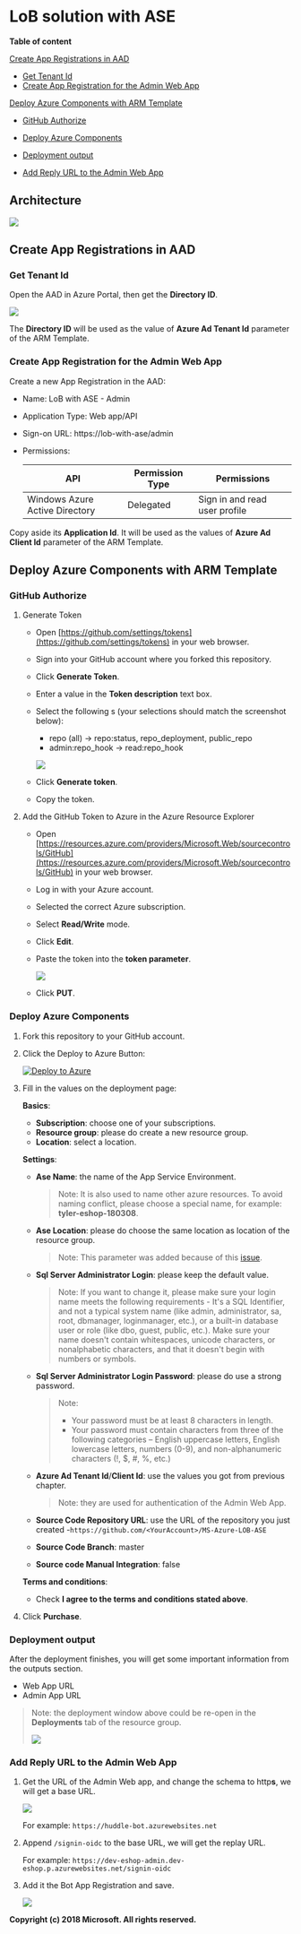 # LoB solution with ASE

**Table of content**

[Create App Registrations in AAD](#create-app-registrations-in-aad)

* [Get Tenant Id](#get-tenant-id)
* [Create App Registration for the Admin Web App](#create-app-registration-for-the-admin-web-app)

[Deploy Azure Components with ARM Template](#deploy-azure-components-with-arm-template)

* [GitHub Authorize](#github-authorize)
* [Deploy Azure Components](#deploy-azure-components)
* [Deployment output](#deployment-output)


* [Add Reply URL to the Admin Web App](#add-reply-url-to-the-admin-web-app)

## Architecture

![](images/architecture.png)

## Create App Registrations in AAD 

### Get Tenant Id

Open the AAD in Azure Portal, then get the **Directory ID**.

![](images/aad-tenant-id.png)

The **Directory ID** will be used as the value of  **Azure Ad Tenant Id** parameter of the ARM Template.

### Create App Registration for the Admin Web App

Create a new App Registration in the AAD:

* Name: LoB with ASE - Admin


* Application Type: Web app/API

* Sign-on URL: https://lob-with-ase/admin

* Permissions:

   | API                            | Permission Type | Permissions                   |
   | ------------------------------ | --------------- | ----------------------------- |
   | Windows Azure Active Directory | Delegated       | Sign in and read user profile |

Copy aside its **Application Id**. It will be used as the values of **Azure Ad Client Id** parameter of the ARM Template.

## Deploy Azure Components with ARM Template

### GitHub Authorize

1. Generate Token

   - Open [https://github.com/settings/tokens](https://github.com/settings/tokens) in your web browser.

   - Sign into your GitHub account where you forked this repository.

   - Click **Generate Token**.

   - Enter a value in the **Token description** text box.

   - Select the following s (your selections should match the screenshot below):

     - repo (all) -> repo:status, repo_deployment, public_repo
     - admin:repo_hook -> read:repo_hook

     ![](images/github-new-personal-access-token.png)

   - Click **Generate token**.

   - Copy the token.

2. Add the GitHub Token to Azure in the Azure Resource Explorer

   - Open [https://resources.azure.com/providers/Microsoft.Web/sourcecontrols/GitHub](https://resources.azure.com/providers/Microsoft.Web/sourcecontrols/GitHub) in your web browser.

   - Log in with your Azure account.

   - Selected the correct Azure subscription.

   - Select **Read/Write** mode.

   - Click **Edit**.

   - Paste the token into the **token parameter**.

     ![](Images/update-github-token-in-azure-resource-explorer.png)

   - Click **PUT**.

### Deploy Azure Components

1. Fork this repository to your GitHub account.

2. Click the Deploy to Azure Button:

   [![Deploy to Azure](https://camo.githubusercontent.com/9285dd3998997a0835869065bb15e5d500475034/687474703a2f2f617a7572656465706c6f792e6e65742f6465706c6f79627574746f6e2e706e67)](https://portal.azure.com/#create/Microsoft.Template/uri/https%3A%2F%2Fraw.githubusercontent.com%2FTylerLu%2FMS-Azure-LOB-ASE%2Fmaster%2Fazuredeploy.json)

3. Fill in the values on the deployment page:

   **Basics**:

   * **Subscription**: choose one of your subscriptions.
   * **Resource group**: please do create a new resource group.
   * **Location**:  select a location.

   **Settings**:

   * **Ase Name**: the name of the App Service Environment. 

     >  Note:  It is also used to name other azure resources. To avoid naming conflict, please choose a special name, for example: **tyler-eshop-180308**.

   * **Ase Location**: please do choose the same location as location of the resource group.

     > Note: This parameter was added because of this [issue](https://github.com/Azure/azure-quickstart-templates/issues/2828).

   * **Sql Server Administrator Login**:  please keep the default value.

     > Note: If you want to change it, please make sure your login name meets the following requirements - It's a SQL Identifier, and not a typical system name (like admin, administrator, sa, root, dbmanager, loginmanager, etc.), or a built-in database user or role (like dbo, guest, public, etc.). Make sure your name doesn't contain whitespaces, unicode characters, or nonalphabetic characters, and that it doesn't begin with numbers or symbols.

   * **Sql Server Administrator Login Password**: please do use a strong password.

     > Note:
     >
     > - Your password must be at least 8 characters in length.
     > - Your password must contain characters from three of the following categories – English uppercase letters, English lowercase letters, numbers (0-9), and non-alphanumeric characters (!, $, #, %, etc.)

   * **Azure Ad Tenant Id**/**Client Id**: use the values you got from previous chapter.

     > Note: they are used for authentication of the Admin Web App.

   * **Source Code Repository URL**:  use the URL of the repository you just created -`https://github.com/<YourAccount>/MS-Azure-LOB-ASE`

   * **Source Code Branch**: master

   * **Source code Manual Integration**: false

   **Terms and conditions**:

   * Check **I agree to the terms and conditions stated above**.

4. Click **Purchase**.

### Deployment output

After the deployment finishes, you will get some important information from the outputs section.

* Web App URL
* Admin App URL

> Note: the deployment window above could be re-open in the **Deployments** tab of the resource group.
>
> ![](images/azure-resource-group-deployments.png)

### Add Reply URL to the Admin Web App

1. Get the URL of the Admin Web app, and change the schema to http**s**, we will get a base URL.

    ![](images/admin-web-app.png)

    For example: `https://huddle-bot.azurewebsites.net`

2. Append `/signin-oidc` to the base URL, we will get the replay URL. 

   For example: `https://dev-eshop-admin.dev-eshop.p.azurewebsites.net/signin-oidc`

3. Add it the Bot App Registration and save.

   ![](images/app-registration-reply-urls.png)




**Copyright (c) 2018 Microsoft. All rights reserved.**